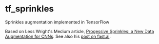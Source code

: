 # tf_sprinkles
Sprinkles augmentation implemented in TensorFlow

Based on Less Wright's Medium article, [Progessive Sprinkles: a New Data Augmentation for CNNs][0]. See also his [post on fast.ai][1].

[0]: https://medium.com/@lessw/progressive-sprinkles-a-new-data-augmentation-for-cnns-and-helps-achieve-new-98-nih-malaria-6056965f671a
[1]: https://forums.fast.ai/t/progressive-sprinkles-cutout-variation-my-new-data-augmentation-98-on-nih-malaria-dataset/50454
